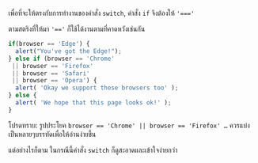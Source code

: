 เพื่อที่จะให้ตรงกับการทำงานของคำสั่ง `switch`, คำสั่ง `if` จึงต้องให้ `'==='`

ตามสตริงที่ให้มา `'=='` ก็ใช้ได้งานตามที่คาดหวังเช่นกัน

```js no-beautify
if(browser == 'Edge') {
  alert("You've got the Edge!");
} else if (browser == 'Chrome'
 || browser == 'Firefox'
 || browser == 'Safari'
 || browser == 'Opera') {
  alert( 'Okay we support these browsers too' );
} else {
  alert( 'We hope that this page looks ok!' );
}
```

โปรดทราบ: รูปประโยค `browser == 'Chrome' || browser == 'Firefox' …` ควรแบ่งเป็นหลายๆบรรทัดเพื่อให้อ่านง่ายขึ้น

แต่อย่างไรก็ตาม ในกรณีนี้คำสั่ง `switch` ก็ดูสะอาดและเข้าใจง่ายกว่า
